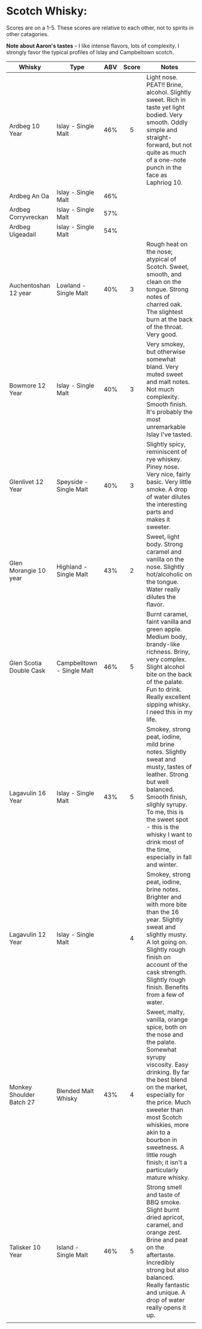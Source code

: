 # Scotch Whisky:
Scores are on a 1-5. These scores are relative to each other, not to spirits in other catagories.

**Note about Aaron's tastes** – I like intense flavors, lots of complexity. I strongly favor the typical profiles of Islay and Campbeltown scotch. 

| Whisky                   | Type                       | ABV | Score | Notes                                                                                                                                                                                                                                                                                                                     |
|--------------------------|----------------------------|:---:|:-----:|---------------------------------------------------------------------------------------------------------------------------------------------------------------------------------------------------------------------------------------------------------------------------------------------------------------------------|
| Ardbeg 10 Year           | Islay - Single Malt        | 46% | 5     | Light nose. PEAT!! Brine, alcohol. Slightly sweet. Rich in taste yet light bodied. Very smooth. Oddly simple and straight-forward, but not quite as much of a one-note punch in the face as Laphriog 10.                                                                                                                  |
| Ardbeg An Oa             | Islay - Single Malt        | 46% |       |                                                                                                                                                                                                                                                                                                                           |
| Ardbeg Corryvreckan      | Islay - Single Malt        | 57% |       |                                                                                                                                                                                                                                                                                                                           |
| Ardbeg Uigeadail         | Islay - Single Malt        | 54% |       |                                                                                                                                                                                                                                                                                                                           |
| Auchentoshan 12 year     | Lowland - Single Malt      | 40% | 3     | Rough heat on the nose; atypical of Scotch. Sweet, smooth, and clean on the tongue. Strong notes of charred oak. The slightest burn at the back of the throat. Very good.                                                                                                                                                 |
| Bowmore 12 Year          | Islay - Single Malt        | 40% | 3     | Very smokey, but otherwise somewhat bland. Very muted sweet and malt notes. Not much complexity. Smooth finish. It's probably the most unremarkable Islay I've tasted.                                                                                                                                                    |
| Glenlivet 12 Year        | Speyside - Single Malt     | 40% | 3     | Slightly spicy, reminiscent of rye whiskey. Piney nose. Very nice, fairly basic. Very little smoke. A drop of water dilutes the interesting parts and makes it sweeter.                                                                                                                                                   |
| Glen Morangie 10 year    | Highland - Single Malt     | 43% | 2     | Sweet, light body. Strong caramel and vanilla on the nose. Slightly hot/alcoholic on the tongue. Water really dilutes the flavor.                                                                                                                                                                                         |
| Glen Scotia Double Cask  | Campbelltown - Single Malt | 46% | 5     | Burnt caramel, faint vanilla and green apple. Medium body, brandy-like richness. Briny, very complex. Slight alcohol bite on the back of the palate. Fun to drink. Really excellent sipping whisky. I need this in my life.                                                                                               |
| Lagavulin 16 Year        | Islay - Single Malt        | 43% | 5     | Smokey, strong peat, iodine, mild brine notes. Slightly sweat and musty, tastes of leather. Strong but well balanced. Smooth finish, slighly syrupy. To me, this is the sweet spot - this is the whisky I want to drink most of the time, especially in fall and winter.                                                  |
| Lagavulin 12 Year        | Islay - Single Malt        |     | 4     | Smokey, strong peat, iodine, brine notes. Brighter and with more bite than the 16 year. Slightly sweat and slightly musty. A lot going on. Slightly rough finish on account of the cask strength. Slightly rough finish. Benefits from a few of water.                                                                    |
| Monkey Shoulder Batch 27 | Blended Malt Whisky        | 43% | 4     | Sweet, malty, vanilla, orange spice, both on the nose and the palate. Somewhat syrupy viscosity. Easy drinking. By far the best blend on the market, especially for the price. Much sweeter than most Scotch whiskies, more akin to a bourbon in sweetness. A little rough finish; it isn't a particularly mature whisky. |
| Talisker 10 Year         | Island - Single Malt       | 46% | 5     | Strong smell and taste of BBQ smoke. Slight burnt dried apricot, caramel, and orange zest. Brine and peat on the aftertaste. Incredibly strong but also balanced. Really fantastic and unique. A drop of water really opens it up.                                                                                        |
|                          |                            |     |       |                                                                                                                                                                                                                                                                                                                           |


